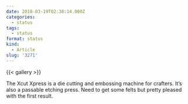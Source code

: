 ```yaml
---
date: 2018-03-19T02:38:14.000Z
categories:
  - status
tags:
  - status
format: status
kind:
  - Article
slug: '3271'
---
```


{{< gallery >}}

The Xcut Xpress is a die cutting and embossing machine for crafters. It’s also a passable etching press. Need to get some felts but pretty pleased with the first result.

 [1]: http://status.yergler.net/uploads/2018/ac34dde6b1.jpg
 [2]: http://status.yergler.net/uploads/2018/56aa841d00.jpg
